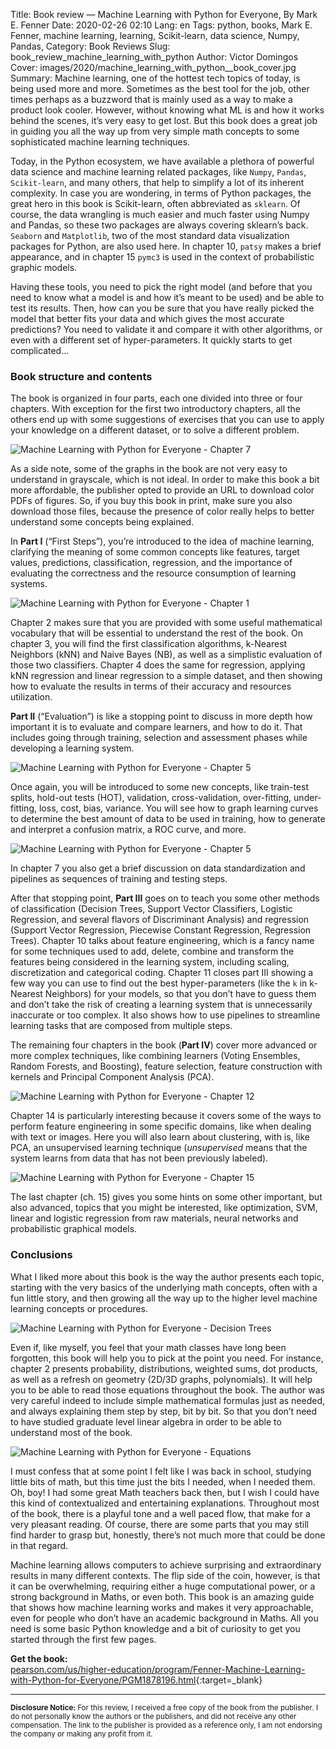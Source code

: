 Title: Book review — Machine Learning with Python for Everyone, By Mark E. Fenner
Date: 2020-02-26 02:10
Lang: en
Tags: python, books, Mark E. Fenner, machine learning, learning, Scikit-learn, data science, Numpy, Pandas,
Category: Book Reviews
Slug: book_review_machine_learning_with_python
Author: Victor Domingos
Cover: images/2020/machine_learning_with_python__book_cover.jpg
Summary: Machine learning, one of the hottest tech topics of today, is being used more and more. Sometimes as the best tool for the job, other times perhaps as a buzzword that is mainly used as a way to make a product look cooler. However, without knowing what ML is and how it works behind the scenes, it’s very easy to get lost. But this book does a great job in guiding you all the way up from very simple math concepts to some sophisticated machine learning techniques.

Today, in the Python ecosystem, we have available a plethora of powerful data science and machine learning related packages, like `Numpy`, `Pandas`, `Scikit-learn`, and many others, that help to simplify a lot of its inherent complexity. In case you are wondering, in terms of Python packages, the great hero in this book is Scikit-learn, often abbreviated as `sklearn`. Of course, the data wrangling is much easier and much faster using Numpy and Pandas, so these two packages are always covering sklearn’s back. `Seaborn` and `Matplotlib`, two of the most standard data visualization packages for Python, are also used here. In chapter 10, `patsy` makes a brief appearance, and in chapter 15 `pymc3` is used in the context of probabilistic graphic models.

Having these tools, you need to pick the right model (and before that you need to know what a model is and how it’s meant to be used) and be able to test its results. Then, how can you be sure that you have really picked the model that better fits your data and which gives the most accurate predictions? You need to validate it and compare it with other algorithms, or even with a different set of hyper-parameters. It quickly starts to get complicated…

### Book structure and contents

The book is organized in four parts, each one divided into three or four chapters. With exception for the first two introductory chapters, all the others end up with some suggestions of exercises that you can use to apply your knowledge on a different dataset, or to solve a different problem.

![Machine Learning with Python for Everyone - Chapter 7]({static}/images/2020/machine_learning_with_python__ch7.jpg)

As a side note, some of the graphs in the book are not very easy to understand in grayscale, which is not ideal. In order to make this book a bit more affordable, the publisher opted to provide an URL to download color PDFs of figures. So, if you buy this book in print, make sure you also download those files, because the presence of color really helps to better understand some concepts being explained.

In **Part I** (“First Steps”), you’re introduced to the idea of machine learning, clarifying the meaning of some common concepts like features, target values, predictions, classification, regression, and the importance of evaluating the correctness and the resource consumption of learning systems. 

![Machine Learning with Python for Everyone - Chapter 1]({static}/images/2020/machine_learning_with_python__ch_1.jpg)

Chapter 2 makes sure that you are provided with some useful mathematical vocabulary that will be essential to understand the rest of the book. On chapter 3, you will find  the first classification algorithms, k-Nearest Neighbors (kNN) and Naive Bayes (NB), as well as a simplistic evaluation of those two classifiers. Chapter 4 does the same for regression, applying kNN regression and linear regression to a simple dataset, and then showing how to evaluate the results in terms of their accuracy and resources utilization.

**Part II** (“Evaluation”) is like a stopping point to discuss in more depth how important it is to evaluate and compare learners, and how to do it. That includes going through training, selection and assessment phases while developing a learning system. 

![Machine Learning with Python for Everyone - Chapter 5]({static}/images/2020/machine_learning_with_python__ch_5.jpg)

Once again, you will be introduced to some new concepts, like train-test splits, hold-out tests (HOT), validation, cross-validation, over-fitting, under-fitting, loss, cost, bias, variance. You will see how to graph learning curves to determine the best amount of data to be used in training, how to generate and interpret a confusion matrix, a ROC curve, and more. 


![Machine Learning with Python for Everyone - Chapter 5]({static}/images/2020/machine_learning_with_python__ch_5b.jpg)

In chapter 7 you also get a brief discussion on data standardization and pipelines as sequences of training and testing steps.

After that stopping point, **Part III** goes on to teach you some other methods of classification (Decision Trees, Support Vector Classifiers, Logistic Regression, and several flavors of Discriminant Analysis) and regression (Support Vector Regression, Piecewise Constant Regression, Regression Trees). Chapter 10 talks about feature engineering, which is a fancy name for some techniques used to add, delete, combine and transform the features being considered in the learning system, including scaling, discretization and categorical coding. Chapter 11 closes part III showing a few way you can use to find out the best hyper-parameters (like the `k` in k-Nearest Neighbors) for your models, so that you don’t have to guess them and don’t take the risk of creating a learning system that is unnecessarily inaccurate or too complex. It also shows how to use pipelines to streamline learning tasks that are composed from multiple steps.


The remaining four chapters in the book (**Part IV**) cover more advanced or more complex techniques, like combining learners (Voting Ensembles, Random Forests, and Boosting), feature selection, feature construction with kernels and Principal Component Analysis (PCA). 

![Machine Learning with Python for Everyone - Chapter 12]({static}/images/2020/machine_learning_with_python__ch12.jpg)

Chapter 14 is particularly interesting because it covers some of the ways to perform feature engineering in some specific domains, like when dealing with text or images. Here you will also learn about clustering, with is, like PCA, an unsupervised learning technique (*unsupervised* means that the system learns from data that has not been previously labeled). 

![Machine Learning with Python for Everyone - Chapter 15]({static}/images/2020/machine_learning_with_python__ch_15.jpg)

The last chapter (ch. 15) gives you some hints on some other important, but also advanced, topics that you might be interested, like optimization, SVM, linear and logistic regression from raw materials, neural networks and probabilistic graphical models.


### Conclusions

What I liked more about this book is the way the author presents each topic, starting with the very basics of the underlying math concepts, often with a fun little story, and then growing all the way up to the higher level machine learning concepts or procedures. 

![Machine Learning with Python for Everyone - Decision Trees]({static}/images/2020/machine_learning_with_python__DecisionTrees.jpg)

Even if, like myself, you feel that your math classes have long been forgotten, this book will help you to pick at the point you need. For instance, chapter 2 presents probability, distributions, weighted sums, dot products, as well as a refresh on geometry (2D/3D graphs, polynomials). It will help you to be able to read those equations throughout the book. The author was very careful indeed to include simple mathematical formulas just as needed, and always explaining them step by step, bit by bit. So that you don’t need to have studied graduate level linear algebra in order to be able to understand most of the book. 

![Machine Learning with Python for Everyone - Equations]({static}/images/2020/machine_learning_with_python__equations.jpg)

I must confess that at some point I felt like I was back in school, studying little bits of math, but this time just the bits I needed, when I needed them. Oh, boy! I had some great Math teachers back then, but I wish I could have this kind of contextualized and entertaining explanations. Throughout most of the book, there is a playful tone and a well paced flow, that make for a very pleasant reading. Of course, there are some parts that you may still find harder to grasp but, honestly, there’s not much more that could be done in that regard.

Machine learning allows computers to achieve surprising and extraordinary results in many different contexts. The flip side of the coin, however, is that it can be overwhelming, requiring  either a huge computational power, or a strong background in Maths, or even both. This book is an amazing guide that shows how machine learning works and makes it very approachable, even for people who don’t have an academic background in Maths. All you need is some basic Python knowledge and a bit of curiosity to get you started through the first few pages.


**Get the book:**  
[pearson.com/us/higher-education/program/Fenner-Machine-Learning-with-Python-for-Everyone/PGM1878196.html](https://www.pearson.com/us/higher-education/program/Fenner-Machine-Learning-with-Python-for-Everyone/PGM1878196.html){:target=_blank}

<hr ><small>
<strong>Disclosure Notice:  </strong>
For this review, I received a free copy of the book from the publisher. I do not personally know the authors or the publishers, and did not receive any other compensation. The link to the publisher is provided as a reference only, I am not endorsing the company or making any profit from it. 
</small>
